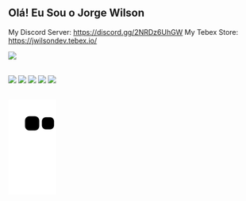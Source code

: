 ## Olá! Eu Sou o Jorge Wilson
My Discord Server: https://discord.gg/2NRDz6UhGW
My Tebex Store: https://jwilsondev.tebex.io/

<div>
  <a href="https://github.com/Jorge-Wilson">
  <img height="160em" src="https://github-readme-stats.vercel.app/api?username=Jorge-Wilson&show_icons=true&theme=tokyonight&include_all_commits=true&count_private=true"/>
</div>
  
  ##
  
<div>
  <a href="https://www.instagram.com/jorge_wilson16/" target="_blank"><img src="https://img.shields.io/badge/-Instagram-%23E4405F?style=for-the-badge&logo=instagram&logoColor=white" target="_blank"></a>
  	<a href="https://www.twitch.tv/jorgewilson1" target="_blank"><img src="https://img.shields.io/badge/Twitch-9146FF?style=for-the-badge&logo=twitch&logoColor=white" target="_blank"></a>
   <a href="" target="_blank"><img src="https://img.shields.io/badge/Discord-7289DA?style=for-the-badge&logo=discord&logoColor=white" target="_blank"></a> 
  <a href = "mailto:jorgewilsonjunior@gmail.com"><img src="https://img.shields.io/badge/-Gmail-%23333?style=for-the-badge&logo=gmail&logoColor=white" target="_blank"></a>
  <a href="https://www.linkedin.com/in/jorge-wilson-2921891a3/" target="_blank"><img src="https://img.shields.io/badge/-LinkedIn-%230077B5?style=for-the-badge&logo=linkedin&logoColor=white" target="_blank"></a> 
  
 ##
  
  ![Snake animation](https://github.com/Jorge-Wilson/Jorge-Wilson/blob/output/github-contribution-grid-snake.svg)
  
  
</div>
